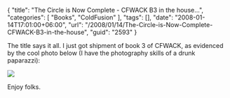 {
	"title": "The Circle is Now Complete - CFWACK B3 in the house...",
	"categories": [
		"Books",
		"ColdFusion"
	],
	"tags": [],
	"date": "2008-01-14T17:01:00+06:00",
	"url": "/2008/01/14/The-Circle-is-Now-Complete-CFWACK-B3-in-the-house",
	"guid": "2593"
}

The title says it all. I just got shipment of book 3 of CFWACK, as evidenced by the cool photo below (I have the photography skills of a drunk paparazzi): 

<img src="https://static.raymondcamden.com/images/b3.jpg">

Enjoy folks.